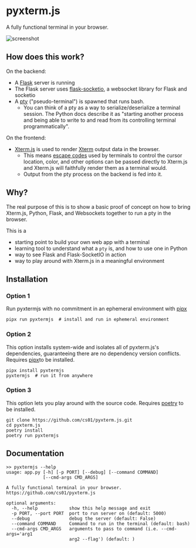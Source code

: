 # pyxterm.js
A fully functional terminal in your browser.

![screenshot](https://github.com/cs01/pyxterm.js/raw/master/pyxtermjs.gif)

## How does this work?

On the backend:
* A [Flask](http://flask.pocoo.org/) server is running
* The Flask server uses [flask-socketio](https://flask-socketio.readthedocs.io/en/latest/), a websocket library for Flask and socketio
* A [pty](https://docs.python.org/3/library/pty.html) ("pseudo-terminal") is spawned that runs bash.
  * You can think of a pty as a way to serialize/deserialize a terminal session. The Python docs describe it as "starting another process and being able to write to and read from its controlling terminal programmatically".

On the frontend:
* [Xterm.js](https://xtermjs.org/) is used to render [Xterm](https://en.wikipedia.org/wiki/Xterm) output data in the browser.
  * This means [escape codes](https://en.wikipedia.org/wiki/ANSI_escape_code) used by terminals to control the cursor location, color, and other options can be passed directly to Xterm.js and Xterm.js will faithfully render them as a terminal would.
  * Output from the pty process on the backend is fed into it.


## Why?
The real purpose of this is to show a basic proof of concept on how to bring Xterm.js, Python, Flask, and Websockets together to run a pty in the browser.

This is a
* starting point to build your own web app with a terminal
* learning tool to understand what a `pty` is, and how to use one in Python
* way to see Flask and Flask-SocketIO in action
* way to play around with Xterm.js in a meaningful environment

## Installation

### Option 1
Run pyxtermjs with no commitment in an ephemeral environment with [pipx](https://github.com/pipxproject/pip-app)
```
pipx run pyxtermjs  # install and run in ephemeral environment
```

### Option 2
This option installs system-wide and isolates all of pyxterm.js's dependencies, guaranteeing there are no dependency version conflicts. Requires [pipx](https:/github.com/pipxproject/pip-app)to be installed.
```
pipx install pyxtermjs
pyxtermjs  # run it from anywhere
```

### Option 3
This option lets you play around with the source code. Requires [poetry](https://github.com/sdispater/poetry) to be installed.
```
git clone https://github.com/cs01/pyxterm.js.git
cd pyxterm.js
poetry install
poetry run pyxtermjs
```

## Documentation
```
>> pyxtermjs --help
usage: app.py [-h] [-p PORT] [--debug] [--command COMMAND]
              [--cmd-args CMD_ARGS]

A fully functional terminal in your browser.
https://github.com/cs01/pyxterm.js

optional arguments:
  -h, --help            show this help message and exit
  -p PORT, --port PORT  port to run server on (default: 5000)
  --debug               debug the server (default: False)
  --command COMMAND     Command to run in the terminal (default: bash)
  --cmd-args CMD_ARGS   arguments to pass to command (i.e. --cmd-args='arg1
                        arg2 --flag') (default: )
```
